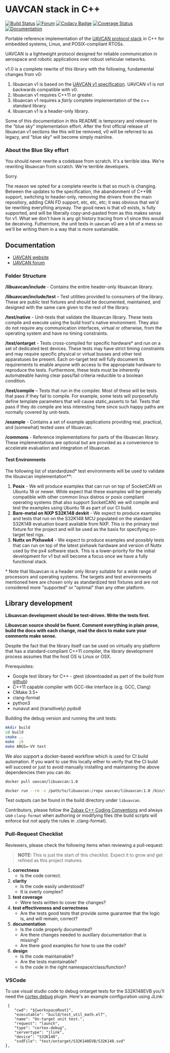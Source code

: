 UAVCAN stack in C++
===================

[![Build Status](https://badge.buildkite.com/af844974c06af6406e3b2192d98298b02b30f6ebebb5f8b16c.svg)](https://buildkite.com/uavcan/libuavcan-v1)
[![Forum](https://img.shields.io/discourse/https/forum.uavcan.org/users.svg)](https://forum.uavcan.org)
[![Codacy Badge](https://api.codacy.com/project/badge/Grade/5d487b332d99498699a0af687fa513a1)](https://www.codacy.com/app/UAVCAN/libuavcan_v1?utm_source=github.com&amp;utm_medium=referral&amp;utm_content=UAVCAN/libuavcan&amp;utm_campaign=Badge_Grade)
[![Coverage Status](https://coveralls.io/repos/github/UAVCAN/libuavcan/badge.svg?branch=uavcan-v1.0)](https://coveralls.io/github/UAVCAN/libuavcan?branch=uavcan-v1.0)
[![Documentation](https://img.shields.io/badge/docs-passing-green.svg)](https://uavcan.org/libuavcan/)

Portable reference implementation of the [UAVCAN protocol stack](https://new.uavcan.org) in C++ for embedded systems, Linux, and POSIX-compliant RTOSs.

UAVCAN is a lightweight protocol designed for reliable communication in aerospace and robotic applications over robust vehicular networks.

v1.0 is a complete rewrite of this library with the following, fundamental changes from v0:

1. libuavcan v1 is based on the [UAVCAN v1 specification](https://new.uavcan.org). UAVCAN v1 is _not_ backwards compatible with v0.
1. libuavcan v1 requires C++11 or greater.
1. libuavcan v1 requires a _fairly_ complete implementation of the c++ standard library.
1. libuavcan v1 is a header-only library.

Some of this documentation in this README is temporary and relevant to the "blue sky"
implementation effort. After the first official release of libuavcan v1 sections like this will
be removed, v0 will be referred to as legacy, and "blue sky" will become simply mainline.

### About the Blue Sky effort

You should never rewrite a codebase from scratch. It's a terrible idea. We're rewriting libuavcan from scratch. We're terrible developers.

Sorry.

The reason we opted for a complete rewrite is that so much is changing. Between the updates to the specification, the abandonment of C++98 support, switching to header-only, removing the drivers from the main repository, adding CAN FD support, etc, etc, etc; it was obvious that we'd be rewriting everything anyway. The good news is that v0 exists, is fully supported, and will be liberally copy-and-pasted from as this makes sense for v1. What we don't have is any git history tracing from v1 since this would be deceiving. Futhermore, the unit tests in uavcan v0 are a bit of a mess so we'll be writing them in a way that is more sustainable.

## Documentation

* [UAVCAN website](http://uavcan.org)
* [UAVCAN forum](https://forum.uavcan.org)

### Folder Structure

**/libuavcan/include** - Contains the entire header-only libuavcan library.

**/libuavcan/include/test** – Test utilities provided to consumers of the library. These are public test fixtures and should be documented, maintained, and designed with the same care given to the rest of the library.

**/test/native** - Unit-tests that validate the libuavcan library. These tests compile and execute using the build host's native environment. They also do not require any communication interfaces, virtual or otherwise, from the operating system and have no timing constraints.

**/test/ontarget** - Tests cross-compiled for specific hardware* and run on a set of dedicated test devices. These tests may have strict timing constraints and may require specific physical or virtual busses and other test apparatuses be present. Each on-target test will fully document its requirements to enable anyone with access to the appropriate hardware to reproduce the tests. Furthermore, these tests must be inherently automateable having clear pass/fail criteria reducible to a boolean condition.

**/test/compile** – Tests that run in the compiler. Most of these will be tests that pass if they fail to compile. For example, some tests will purposefully define template parameters that will cause static_asserts to fail. Tests that pass if they do compile are less interesting here since such happy paths are normally covered by unit-tests.

**/example** - Contains a set of example applications providing real, practical, and (somewhat) tested uses of libuavcan.

**/commons** - Reference implementations for parts of the libuavcan library. These implementations are optional but are provided as a convenience to accelerate evaluation and integration of libuavcan.

#### Test Environments

The following list of standardized* test environments will be used to validate the libuavcan implementation**:

1. **Posix** - We will produce examples that can run on top of SocketCAN on Ubuntu 18 or newer. While expect that these examples will be generally compatible with other common linux distros or posix compliant operating systems (that also support SocketCAN) we will compile and test the examples using Ubuntu 18 as part of our CI build.
1. **Bare-metal on NXP S32K148 devkit** - We expect to produce examples and tests that run on the S32K148 MCU populated on the standard S32K148 evaluation board available from NXP. This is the primary test fixture for the project and will be used as the basis for specifying on-target test rigs.
1. **Nuttx on Pixhawk4** - We expect to produce examples and possibly tests that can run on top of the latest pixhawk hardware and version of Nuttx used by the px4 software stack. This is a lower-priority for the initial development for v1 but will become a focus once we have a fully functional stack.

\* Note that libuavcan is a header only library suitable for a wide range of processors and operating systems. The targets and test environments mentioned here are chosen only as standardized test fixtures and are not considered more "supported" or "optimal" than any other platform.


## Library development

**Libuavcan development should be test-driven. Write the tests first.**

**Libuavcan source should be fluent. Comment everything in plain prose, build the docs with each change, read the docs to make sure your comments make sense.**


Despite the fact that the library itself can be used on virtually any platform that has a standard-compliant
C++11 compiler, the library development process assumes that the host OS is Linux or OSX.

Prerequisites:

* Google test library for C++ - gtest (downloaded as part of the build from [github](https://github.com/google/googletest))
* C++11 capable compiler with GCC-like interface (e.g. GCC, Clang)
* CMake 3.5+
* clang-format
* python3
* nunavut and (transitively) pydsdl

Building the debug version and running the unit tests:
```bash
mkdir build
cd build
cmake ..
make -j8
make ARGS=-VV test
```

We also support a docker-based workflow which is used for CI build automation. If you want to use this locally either to verify that the CI build will succeed or just to avoid manually installing and maintaining the above dependencies then you can do:

```bash
docker pull uavcan/libuavcan:1.0

docker run --rm -v /path/to/libuavcan:/repo uavcan/libuavcan:1.0 /bin/sh -c ./ci.sh
```

Test outputs can be found in the build directory under `libuavcan`.

Contributors, please follow the [Zubax C++ Coding Conventions](https://kb.zubax.com/x/84Ah) and always use `clang-format` when authoring or modifying files (the build scripts will enforce but not apply the rules in .clang-format).

### Pull-Request Checklist

Reviewers, please check the following items when reviewing a pull-request:

> **NOTE:** This is just the start of this checklist. Expect it to grow and get refined as this project matures.

1. **correctness**
    * Is the code correct.
1. **clarity**
    * Is the code easily understood? 
    * It is overly complex?
1. **test coverage**
    * Were tests written to cover the changes?
1. **test effectiveness and correctness**
    * Are the tests good tests that provide some guarantee that the logic is, and will remain, correct?
1. **documentation**
    * Is the code properly documented?
    * Are there changes needed to auxillary documentation that is missing?
    * Are there good examples for how to use the code?
1. **design**
    * Is the code maintainable?
    * Are the tests maintainable?
    * Is the code in the right namespace/class/function?

### VSCode

To use visual studio code to debug ontarget tests for the S32K148EVB you'll need the [cortex debug](https://marketplace.visualstudio.com/items?itemName=marus25.cortex-debug) plugin. Here's an example configuration using JLink:

```
 {
    "cwd": "${workspaceRoot}",
    "executable": "build/test_util_math.elf",
    "name": "On-target unit test.",
    "request": "launch",
    "type": "cortex-debug",
    "servertype": "jlink",
    "device": "S32K148",
    "svdFile": "test/ontarget/S32K148EVB/S32K148.svd"
},
```
